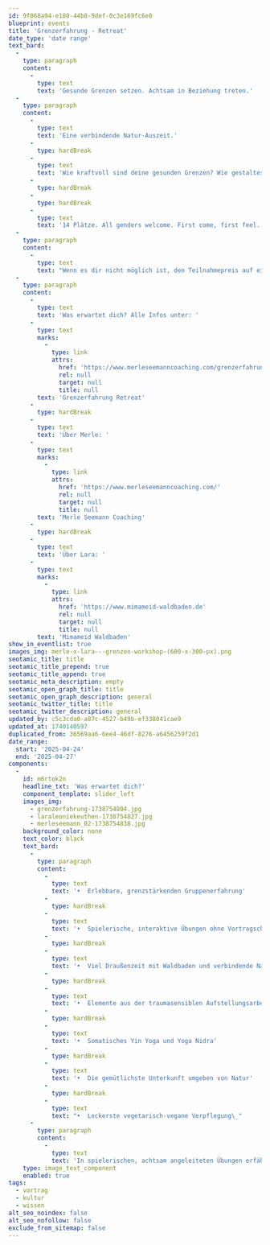 ```yaml
---
id: 9f068a94-e180-44b8-9def-0c3e169fc6e0
blueprint: events
title: 'Grenzerfahrung - Retreat'
date_type: 'date range'
text_bard:
  -
    type: paragraph
    content:
      -
        type: text
        text: 'Gesunde Grenzen setzen. Achtsam in Beziehung treten.'
  -
    type: paragraph
    content:
      -
        type: text
        text: 'Eine verbindende Natur-Auszeit.'
      -
        type: hardBreak
      -
        type: text
        text: 'Wie kraftvoll sind deine gesunden Grenzen? Wie gestaltest du deine Beziehung zu dir selbst und anderen?Mit „Grenzerfahrung“ laden wir Merle und Lara dich zu einer achtsamen 4-tägigen Natur-Auszeit ein. Ein Raum für Reflexion, Verbindung und bewusste Selbsterfahrung.'
      -
        type: hardBreak
      -
        type: hardBreak
      -
        type: text
        text: '14 Plätze. All genders welcome. First come, first feel. Melde dich jetzt an und schenke dir Raum für Wachstum, Verbindung und Naturerfahrung. All-In und mittendrin für 690 EUR pro Person inkl. MwSt.'
  -
    type: paragraph
    content:
      -
        type: text
        text: "Wenn es dir nicht möglich ist, den Teilnahmepreis auf einmal zu zahlen, kannst du dich auch, ohne Aufpreis, für eine Ratenzahlung vor Beginn des Retreats entscheiden.\_"
  -
    type: paragraph
    content:
      -
        type: text
        text: 'Was erwartet dich? Alle Infos unter: '
      -
        type: text
        marks:
          -
            type: link
            attrs:
              href: 'https://www.merleseemanncoaching.com/grenzerfahrungretreat'
              rel: null
              target: null
              title: null
        text: 'Grenzerfahrung Retreat'
      -
        type: hardBreak
      -
        type: text
        text: 'Über Merle: '
      -
        type: text
        marks:
          -
            type: link
            attrs:
              href: 'https://www.merleseemanncoaching.com/'
              rel: null
              target: null
              title: null
        text: 'Merle Seemann Coaching'
      -
        type: hardBreak
      -
        type: text
        text: 'Über Lara: '
      -
        type: text
        marks:
          -
            type: link
            attrs:
              href: 'https://www.mimameid-waldbaden.de'
              rel: null
              target: null
              title: null
        text: 'Mimameid Waldbaden'
show_in_eventlist: true
images_img: merle-x-lara---grenzen-workshop-(600-x-300-px).png
seotamic_title: title
seotamic_title_prepend: true
seotamic_title_append: true
seotamic_meta_description: empty
seotamic_open_graph_title: title
seotamic_open_graph_description: general
seotamic_twitter_title: title
seotamic_twitter_description: general
updated_by: c5c3cda0-a87c-4527-b49b-ef338041cae9
updated_at: 1740140597
duplicated_from: 36569aa6-6ee4-46df-8276-a6456259f2d1
date_range:
  start: '2025-04-24'
  end: '2025-04-27'
components:
  -
    id: m6rtok2n
    headline_txt: 'Was erwartet dich?'
    component_template: slider_left
    images_img:
      - grenzerfahrung-1738754804.jpg
      - laraleoniekeuthen-1738754827.jpg
      - merleseemann_02-1738754838.jpg
    background_color: none
    text_color: black
    text_bard:
      -
        type: paragraph
        content:
          -
            type: text
            text: '•⁠  ⁠Erlebbare, grenzstärkenden Gruppenerfahrung'
          -
            type: hardBreak
          -
            type: text
            text: '•⁠  ⁠Spielerische, interaktive Übungen ohne Vortragscharakter'
          -
            type: hardBreak
          -
            type: text
            text: '•⁠  ⁠Viel Draußenzeit mit Waldbaden und verbindende Naturübungen'
          -
            type: hardBreak
          -
            type: text
            text: '•⁠  ⁠Elemente aus der traumasensiblen Aufstellungsarbeit'
          -
            type: hardBreak
          -
            type: text
            text: '•⁠  ⁠Somatisches Yin Yoga und Yoga Nidra'
          -
            type: hardBreak
          -
            type: text
            text: '•⁠  ⁠Die gemütlichste Unterkunft umgeben von Natur'
          -
            type: hardBreak
          -
            type: text
            text: "•⁠  ⁠Leckerste vegetarisch-vegane Verpflegung\_"
      -
        type: paragraph
        content:
          -
            type: text
            text: 'In spielerischen, achtsam angeleiteten Übungen erfährst du, wie du Grenzen bewusst setzt, wahrst und authentisch lebst.'
    type: image_text_component
    enabled: true
tags:
  - vortrag
  - kultur
  - wissen
alt_seo_noindex: false
alt_seo_nofollow: false
exclude_from_sitemap: false
---
```

